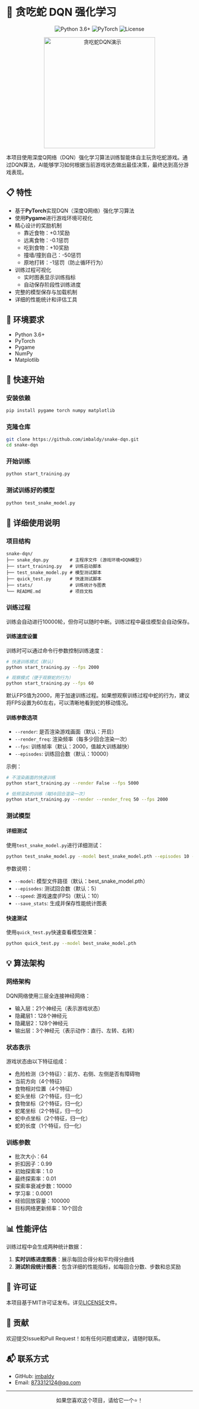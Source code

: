 # 🐍 贪吃蛇 DQN 强化学习

<div align="center">
  <img src="https://img.shields.io/badge/Python-3.6%2B-blue" alt="Python 3.6+">
  <img src="https://img.shields.io/badge/PyTorch-Latest-red" alt="PyTorch">
  <img src="https://img.shields.io/badge/License-MIT-green" alt="License">
</div>

<p align="center">
  <img src="./stats/snake_demo.gif" width="300" alt="贪吃蛇DQN演示" />
</p>

本项目使用深度Q网络（DQN）强化学习算法训练智能体自主玩贪吃蛇游戏。通过DQN算法，AI能够学习如何根据当前游戏状态做出最佳决策，最终达到高分游戏表现。

## 📋 特性

- 基于**PyTorch**实现DQN（深度Q网络）强化学习算法
- 使用**Pygame**进行游戏环境可视化
- 精心设计的奖励机制
  - 靠近食物：+0.1奖励
  - 远离食物：-0.1惩罚
  - 吃到食物：+10奖励
  - 撞墙/撞到自己：-50惩罚
  - 原地打转：-1惩罚（防止循环行为）
- 训练过程可视化
  - 实时图表显示训练指标
  - 自动保存阶段性训练进度
- 完整的模型保存与加载机制
- 详细的性能统计和评估工具

## 🔧 环境要求

- Python 3.6+
- PyTorch
- Pygame
- NumPy
- Matplotlib

## 🚀 快速开始

### 安装依赖

```bash
pip install pygame torch numpy matplotlib
```

### 克隆仓库

```bash
git clone https://github.com/imbaldy/snake-dqn.git
cd snake-dqn
```

### 开始训练

```bash
python start_training.py
```

### 测试训练好的模型

```bash
python test_snake_model.py
```

## 📖 详细使用说明

### 项目结构

```
snake-dqn/
├── snake_dqn.py        # 主程序文件 (游戏环境+DQN模型)
├── start_training.py   # 训练启动脚本
├── test_snake_model.py # 模型测试脚本
├── quick_test.py       # 快速测试脚本
├── stats/              # 训练统计与图表
└── README.md           # 项目文档
```

### 训练过程

训练会自动进行10000轮，但你可以随时中断。训练过程中最佳模型会自动保存。

#### 训练速度设置

训练时可以通过命令行参数控制训练速度：

```bash
# 快速训练模式（默认）
python start_training.py --fps 2000

# 观察模式（便于观察蛇的行为）
python start_training.py --fps 60
```

默认FPS值为2000，用于加速训练过程。如果想观察训练过程中蛇的行为，建议将FPS设置为60左右，可以清晰地看到蛇的移动情况。

#### 训练参数选项

- `--render`: 是否渲染游戏画面（默认：开启）
- `--render_freq`: 渲染频率（每多少回合渲染一次）
- `--fps`: 训练帧率（默认：2000，值越大训练越快）
- `--episodes`: 训练回合数（默认：10000）

示例：

```bash
# 不渲染画面的快速训练
python start_training.py --render False --fps 5000

# 低频渲染的训练（每50回合渲染一次）
python start_training.py --render --render_freq 50 --fps 2000
```

### 测试模型

#### 详细测试

使用`test_snake_model.py`进行详细测试：

```bash
python test_snake_model.py --model best_snake_model.pth --episodes 10 --speed 10 --save_stats
```

参数说明：
- `--model`: 模型文件路径（默认：best_snake_model.pth）
- `--episodes`: 测试回合数（默认：5）
- `--speed`: 游戏速度(FPS)（默认：10）
- `--save_stats`: 生成并保存性能统计图表

#### 快速测试

使用`quick_test.py`快速查看模型效果：

```bash
python quick_test.py --model best_snake_model.pth
```

## 💡 算法架构

### 网络架构

DQN网络使用三层全连接神经网络：
- 输入层：21个神经元（表示游戏状态）
- 隐藏层1：128个神经元
- 隐藏层2：128个神经元
- 输出层：3个神经元（表示动作：直行、左转、右转）

### 状态表示

游戏状态由以下特征组成：
- 危险检测（3个特征）：前方、右侧、左侧是否有障碍物
- 当前方向（4个特征）
- 食物相对位置（4个特征）
- 蛇头坐标（2个特征，归一化）
- 食物坐标（2个特征，归一化）
- 蛇尾坐标（2个特征，归一化）
- 蛇中点坐标（2个特征，归一化）
- 蛇的长度（1个特征，归一化）

### 训练参数

- 批次大小：64
- 折扣因子：0.99
- 初始探索率：1.0
- 最终探索率：0.01
- 探索率衰减步数：10000
- 学习率：0.0001
- 经验回放容量：100000
- 目标网络更新频率：10个回合

## 📊 性能评估

训练过程中会生成两种统计数据：

1. **实时训练进度图表**：展示每回合得分和平均得分曲线
2. **测试阶段统计图表**：包含详细的性能指标，如每回合分数、步数和总奖励

## 📄 许可证

本项目基于MIT许可证发布。详见[LICENSE](LICENSE)文件。

## 👥 贡献

欢迎提交Issue和Pull Request！如有任何问题或建议，请随时联系。

## 📬 联系方式

- GitHub: [imbaldy](https://github.com/imbaldy)
- Email: 873312124@qq.com

---

<p align="center">如果您喜欢这个项目，请给它一个⭐️！</p>
